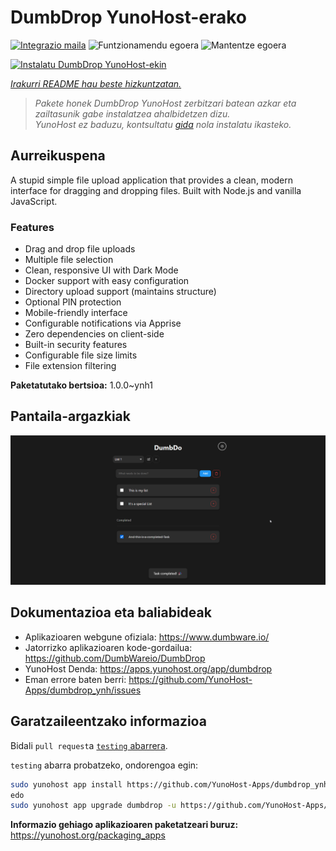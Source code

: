 <!--
Ohart ongi: README hau automatikoki sortu da <https://github.com/YunoHost/apps/tree/master/tools/readme_generator>ri esker
EZ editatu eskuz.
-->

# DumbDrop YunoHost-erako

[![Integrazio maila](https://apps.yunohost.org/badge/integration/dumbdrop)](https://ci-apps.yunohost.org/ci/apps/dumbdrop/)
![Funtzionamendu egoera](https://apps.yunohost.org/badge/state/dumbdrop)
![Mantentze egoera](https://apps.yunohost.org/badge/maintained/dumbdrop)

[![Instalatu DumbDrop YunoHost-ekin](https://install-app.yunohost.org/install-with-yunohost.svg)](https://install-app.yunohost.org/?app=dumbdrop)

*[Irakurri README hau beste hizkuntzatan.](./ALL_README.md)*

> *Pakete honek DumbDrop YunoHost zerbitzari batean azkar eta zailtasunik gabe instalatzea ahalbidetzen dizu.*  
> *YunoHost ez baduzu, kontsultatu [gida](https://yunohost.org/install) nola instalatu ikasteko.*

## Aurreikuspena

A stupid simple file upload application that provides a clean, modern interface for dragging and dropping files. Built with Node.js and vanilla JavaScript.

### Features

- Drag and drop file uploads
- Multiple file selection
- Clean, responsive UI with Dark Mode
- Docker support with easy configuration
- Directory upload support (maintains structure)
- Optional PIN protection
- Mobile-friendly interface
- Configurable notifications via Apprise
- Zero dependencies on client-side
- Built-in security features
- Configurable file size limits
- File extension filtering


**Paketatutako bertsioa:** 1.0.0~ynh1

## Pantaila-argazkiak

![DumbDrop(r)en pantaila-argazkia](./doc/screenshots/screeshot.png)

## Dokumentazioa eta baliabideak

- Aplikazioaren webgune ofiziala: <https://www.dumbware.io/>
- Jatorrizko aplikazioaren kode-gordailua: <https://github.com/DumbWareio/DumbDrop>
- YunoHost Denda: <https://apps.yunohost.org/app/dumbdrop>
- Eman errore baten berri: <https://github.com/YunoHost-Apps/dumbdrop_ynh/issues>

## Garatzaileentzako informazioa

Bidali `pull request`a [`testing` abarrera](https://github.com/YunoHost-Apps/dumbdrop_ynh/tree/testing).

`testing` abarra probatzeko, ondorengoa egin:

```bash
sudo yunohost app install https://github.com/YunoHost-Apps/dumbdrop_ynh/tree/testing --debug
edo
sudo yunohost app upgrade dumbdrop -u https://github.com/YunoHost-Apps/dumbdrop_ynh/tree/testing --debug
```

**Informazio gehiago aplikazioaren paketatzeari buruz:** <https://yunohost.org/packaging_apps>
